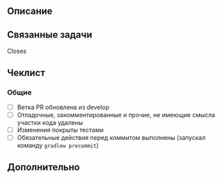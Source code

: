 ## Описание
<!--- ОБЯЗАТЕЛЬНО опишите внесенные изменения -->

## Связанные задачи
<!--- Для каждого PR обязательно наличие связанной задачи (issue). -->
<!--- Необходимо указать ключи задач, предваряя их символом #, например -->
<!---Closes #123 -->
<!--  -->
<!-- ВНИМАНИЕ: Без ссылки на задачу пулл-реквест не будет принят! -->
<!--  -->
Closes

## Чеклист
<!--- Перед отправкой пройдите по списку и поставьте отметку для каждого выполненного действия -->
<!--- Если не понятно, что подразумевается - спросите в чате проекта https://t.me/bsl_language_server -->

### Общие

- [ ] Ветка PR обновлена из develop
- [ ] Отладочные, закомментированные и прочие, не имеющие смысла участки кода удалены
- [ ] Изменения покрыты тестами
- [ ] Обязательные действия перед коммитом выполнены (запускал команду `gradlew precommit`)

## Дополнительно
<!--- Различная дополнительная информация, скриншоты и т.д. -->
